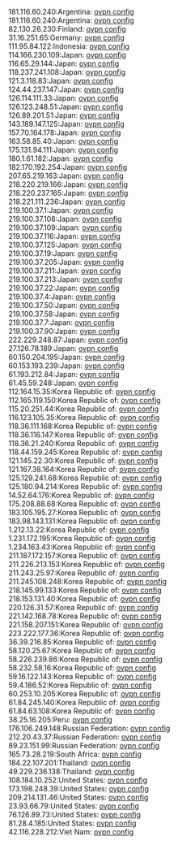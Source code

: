 181.116.60.240:Argentina: [ovpn config](vpn/181_116_60_240.ovpn)  
181.116.60.240:Argentina: [ovpn config](vpn/181_116_60_240.ovpn)  
82.130.26.230:Finland: [ovpn config](vpn/82_130_26_230.ovpn)  
31.16.251.65:Germany: [ovpn config](vpn/31_16_251_65.ovpn)  
111.95.84.122:Indonesia: [ovpn config](vpn/111_95_84_122.ovpn)  
114.166.230.109:Japan: [ovpn config](vpn/114_166_230_109.ovpn)  
116.65.29.144:Japan: [ovpn config](vpn/116_65_29_144.ovpn)  
118.237.241.108:Japan: [ovpn config](vpn/118_237_241_108.ovpn)  
121.3.118.83:Japan: [ovpn config](vpn/121_3_118_83.ovpn)  
124.44.237.147:Japan: [ovpn config](vpn/124_44_237_147.ovpn)  
126.114.111.33:Japan: [ovpn config](vpn/126_114_111_33.ovpn)  
126.123.248.51:Japan: [ovpn config](vpn/126_123_248_51.ovpn)  
126.89.201.51:Japan: [ovpn config](vpn/126_89_201_51.ovpn)  
143.189.147.125:Japan: [ovpn config](vpn/143_189_147_125.ovpn)  
157.70.164.178:Japan: [ovpn config](vpn/157_70_164_178.ovpn)  
163.58.85.40:Japan: [ovpn config](vpn/163_58_85_40.ovpn)  
175.131.94.111:Japan: [ovpn config](vpn/175_131_94_111.ovpn)  
180.1.61.182:Japan: [ovpn config](vpn/180_1_61_182.ovpn)  
182.170.192.254:Japan: [ovpn config](vpn/182_170_192_254.ovpn)  
207.65.219.163:Japan: [ovpn config](vpn/207_65_219_163.ovpn)  
218.220.219.166:Japan: [ovpn config](vpn/218_220_219_166.ovpn)  
218.220.237.165:Japan: [ovpn config](vpn/218_220_237_165.ovpn)  
218.221.111.236:Japan: [ovpn config](vpn/218_221_111_236.ovpn)  
219.100.37.1:Japan: [ovpn config](vpn/219_100_37_1.ovpn)  
219.100.37.108:Japan: [ovpn config](vpn/219_100_37_108.ovpn)  
219.100.37.109:Japan: [ovpn config](vpn/219_100_37_109.ovpn)  
219.100.37.116:Japan: [ovpn config](vpn/219_100_37_116.ovpn)  
219.100.37.125:Japan: [ovpn config](vpn/219_100_37_125.ovpn)  
219.100.37.19:Japan: [ovpn config](vpn/219_100_37_19.ovpn)  
219.100.37.205:Japan: [ovpn config](vpn/219_100_37_205.ovpn)  
219.100.37.211:Japan: [ovpn config](vpn/219_100_37_211.ovpn)  
219.100.37.213:Japan: [ovpn config](vpn/219_100_37_213.ovpn)  
219.100.37.22:Japan: [ovpn config](vpn/219_100_37_22.ovpn)  
219.100.37.4:Japan: [ovpn config](vpn/219_100_37_4.ovpn)  
219.100.37.50:Japan: [ovpn config](vpn/219_100_37_50.ovpn)  
219.100.37.58:Japan: [ovpn config](vpn/219_100_37_58.ovpn)  
219.100.37.7:Japan: [ovpn config](vpn/219_100_37_7.ovpn)  
219.100.37.90:Japan: [ovpn config](vpn/219_100_37_90.ovpn)  
222.229.248.87:Japan: [ovpn config](vpn/222_229_248_87.ovpn)  
27.126.78.189:Japan: [ovpn config](vpn/27_126_78_189.ovpn)  
60.150.204.195:Japan: [ovpn config](vpn/60_150_204_195.ovpn)  
60.153.193.239:Japan: [ovpn config](vpn/60_153_193_239.ovpn)  
61.193.212.84:Japan: [ovpn config](vpn/61_193_212_84.ovpn)  
61.45.59.248:Japan: [ovpn config](vpn/61_45_59_248.ovpn)  
112.164.15.35:Korea Republic of: [ovpn config](vpn/112_164_15_35.ovpn)  
112.165.119.150:Korea Republic of: [ovpn config](vpn/112_165_119_150.ovpn)  
115.20.251.44:Korea Republic of: [ovpn config](vpn/115_20_251_44.ovpn)  
116.123.105.35:Korea Republic of: [ovpn config](vpn/116_123_105_35.ovpn)  
118.36.111.168:Korea Republic of: [ovpn config](vpn/118_36_111_168.ovpn)  
118.36.116.147:Korea Republic of: [ovpn config](vpn/118_36_116_147.ovpn)  
118.36.21.240:Korea Republic of: [ovpn config](vpn/118_36_21_240.ovpn)  
118.44.159.245:Korea Republic of: [ovpn config](vpn/118_44_159_245.ovpn)  
121.145.22.30:Korea Republic of: [ovpn config](vpn/121_145_22_30.ovpn)  
121.167.38.164:Korea Republic of: [ovpn config](vpn/121_167_38_164.ovpn)  
125.129.241.68:Korea Republic of: [ovpn config](vpn/125_129_241_68.ovpn)  
125.180.94.214:Korea Republic of: [ovpn config](vpn/125_180_94_214.ovpn)  
14.52.64.176:Korea Republic of: [ovpn config](vpn/14_52_64_176.ovpn)  
175.208.88.68:Korea Republic of: [ovpn config](vpn/175_208_88_68.ovpn)  
183.105.195.27:Korea Republic of: [ovpn config](vpn/183_105_195_27.ovpn)  
183.98.143.131:Korea Republic of: [ovpn config](vpn/183_98_143_131.ovpn)  
1.212.13.22:Korea Republic of: [ovpn config](vpn/1_212_13_22.ovpn)  
1.231.172.195:Korea Republic of: [ovpn config](vpn/1_231_172_195.ovpn)  
1.234.163.43:Korea Republic of: [ovpn config](vpn/1_234_163_43.ovpn)  
211.187.172.157:Korea Republic of: [ovpn config](vpn/211_187_172_157.ovpn)  
211.226.213.153:Korea Republic of: [ovpn config](vpn/211_226_213_153.ovpn)  
211.243.25.97:Korea Republic of: [ovpn config](vpn/211_243_25_97.ovpn)  
211.245.108.248:Korea Republic of: [ovpn config](vpn/211_245_108_248.ovpn)  
218.145.99.133:Korea Republic of: [ovpn config](vpn/218_145_99_133.ovpn)  
218.153.131.40:Korea Republic of: [ovpn config](vpn/218_153_131_40.ovpn)  
220.126.31.57:Korea Republic of: [ovpn config](vpn/220_126_31_57.ovpn)  
221.142.168.78:Korea Republic of: [ovpn config](vpn/221_142_168_78.ovpn)  
221.158.207.151:Korea Republic of: [ovpn config](vpn/221_158_207_151.ovpn)  
223.222.177.36:Korea Republic of: [ovpn config](vpn/223_222_177_36.ovpn)  
36.39.216.85:Korea Republic of: [ovpn config](vpn/36_39_216_85.ovpn)  
58.120.25.67:Korea Republic of: [ovpn config](vpn/58_120_25_67.ovpn)  
58.226.239.86:Korea Republic of: [ovpn config](vpn/58_226_239_86.ovpn)  
58.232.58.16:Korea Republic of: [ovpn config](vpn/58_232_58_16.ovpn)  
59.16.122.143:Korea Republic of: [ovpn config](vpn/59_16_122_143.ovpn)  
59.4.186.52:Korea Republic of: [ovpn config](vpn/59_4_186_52.ovpn)  
60.253.10.205:Korea Republic of: [ovpn config](vpn/60_253_10_205.ovpn)  
61.84.245.140:Korea Republic of: [ovpn config](vpn/61_84_245_140.ovpn)  
61.84.63.108:Korea Republic of: [ovpn config](vpn/61_84_63_108.ovpn)  
38.25.16.205:Peru: [ovpn config](vpn/38_25_16_205.ovpn)  
176.106.249.148:Russian Federation: [ovpn config](vpn/176_106_249_148.ovpn)  
212.20.43.37:Russian Federation: [ovpn config](vpn/212_20_43_37.ovpn)  
89.23.151.99:Russian Federation: [ovpn config](vpn/89_23_151_99.ovpn)  
165.73.28.219:South Africa: [ovpn config](vpn/165_73_28_219.ovpn)  
184.22.107.201:Thailand: [ovpn config](vpn/184_22_107_201.ovpn)  
49.229.236.138:Thailand: [ovpn config](vpn/49_229_236_138.ovpn)  
108.184.10.252:United States: [ovpn config](vpn/108_184_10_252.ovpn)  
173.198.248.39:United States: [ovpn config](vpn/173_198_248_39.ovpn)  
209.214.131.46:United States: [ovpn config](vpn/209_214_131_46.ovpn)  
23.93.66.79:United States: [ovpn config](vpn/23_93_66_79.ovpn)  
76.126.89.73:United States: [ovpn config](vpn/76_126_89_73.ovpn)  
81.28.4.185:United States: [ovpn config](vpn/81_28_4_185.ovpn)  
42.116.228.212:Viet Nam: [ovpn config](vpn/42_116_228_212.ovpn)  
